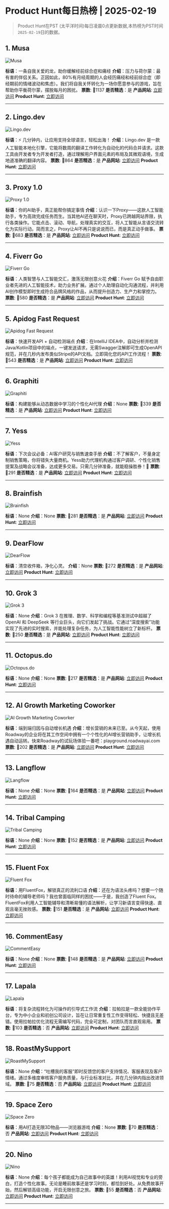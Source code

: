 # Product Hunt每日热榜 | 2025-02-19

> Product Hunt在PST (太平洋时间)每日凌晨0点更新数据,本热榜为PST时间`2025-02-19`日的数据。

## 1. Musa
![Musa](https://ph-files.imgix.net/cb9250cd-dc2f-4e23-9a6f-63bcb6812320.webp?auto=format&fit=crop&frame=1&h=512&w=1024)

**标语**：一条自我关爱的龙，助你缓解经前综合症和痛经
**介绍**：压力与荷尔蒙：最有害的伴侣关系。正因如此，80%有月经周期的人会经历痛经和经前综合症（即经期前的情绪波动和焦虑）。我们将自我关怀转化为一场你愿意参与的游戏，旨在帮助你平衡荷尔蒙，摆脱每月的困扰。
**票数**: 🔺1137
**是否精选**：是
**产品网站**:  <a href='https://www.producthunt.com/r/MUPPBZRRQMGTKI?utm_source=www.chuhaix.com' target='_blank' rel='nofollow'>立即访问</a>
**Product Hunt**:  <a href='https://www.producthunt.com/posts/musa-3?utm_source=www.chuhaix.com' target='_blank' rel='nofollow'>立即访问</a>

---

## 2. Lingo.dev
![Lingo.dev](https://ph-files.imgix.net/d63694cf-b6c7-429a-8aee-0548dd28c069.png?auto=format&fit=crop&frame=1&h=512&w=1024)

**标语**：⚡️ 几分钟内，让应用支持全球语言，轻松出海！
**介绍**：Lingo.dev 是一款人工智能本地化引擎，它能将数周的翻译工作转化为自动化的代码合并请求。这款工具由开发者专为开发者打造，通过理解用户界面元素的布局及其微观语境，生成地道准确的翻译内容。
**票数**: 🔺864
**是否精选**：是
**产品网站**:  <a href='https://www.producthunt.com/r/4B6KMBG3I657PJ?utm_source=www.chuhaix.com' target='_blank' rel='nofollow'>立即访问</a>
**Product Hunt**:  <a href='https://www.producthunt.com/posts/lingodotdev?utm_source=www.chuhaix.com' target='_blank' rel='nofollow'>立即访问</a>

---

## 3. Proxy 1.0
![Proxy 1.0](https://ph-files.imgix.net/6f539272-f433-4791-8edd-b9def7f31fc5.png?auto=format&fit=crop&frame=1&h=512&w=1024)

**标语**：你的AI助手，真正能帮你搞定事情
**介绍**：认识一下Proxy——这款人工智能助手，专为高效完成任务而生。当其他AI还在聊天时，Proxy已跨越网站界限，执行各类操作。它能点击、滚动、导航，处理真实的交互，将人工智能从言语交流转化为实际行动。简而言之，Proxy让AI不再只是说说而已，而是真正动手做事。
**票数**: 🔺683
**是否精选**：是
**产品网站**:  <a href='https://www.producthunt.com/r/JVJC65KNNNY5GH?utm_source=www.chuhaix.com' target='_blank' rel='nofollow'>立即访问</a>
**Product Hunt**:  <a href='https://www.producthunt.com/posts/proxy-1-0?utm_source=www.chuhaix.com' target='_blank' rel='nofollow'>立即访问</a>

---

## 4. Fiverr Go
![Fiverr Go](https://ph-files.imgix.net/29d8a746-2a73-45c4-bbf5-b91ccbed9b0a.png?auto=format&fit=crop&frame=1&h=512&w=1024)

**标语**：人类智慧与人工智能交汇，激荡无限创意火花
**介绍**：Fiverr Go 赋予自由职业者先进的人工智能技术，助力业务扩展。通过个人助理自动化沟通流程，并利用AI创作模型即时生成符合品牌风格的作品，从而提升创造力、生产力和掌控力。
**票数**: 🔺580
**是否精选**：是
**产品网站**:  <a href='https://www.producthunt.com/r/JGMEE462NUDSG6?utm_source=www.chuhaix.com' target='_blank' rel='nofollow'>立即访问</a>
**Product Hunt**:  <a href='https://www.producthunt.com/posts/fiverr-go?utm_source=www.chuhaix.com' target='_blank' rel='nofollow'>立即访问</a>

---

## 5. Apidog Fast Request
![Apidog Fast Request](https://ph-files.imgix.net/8dffe725-4e6f-442c-8c8d-e54edad3270f.png?auto=format&fit=crop&frame=1&h=512&w=1024)

**标语**：快速开发API + 自动检测端点
**介绍**：在IntelliJ IDEA中，自动分析并检测Java/Kotlin项目中的端点，一键发送请求，无需Swagger注解即可生成OpenAPI规范，并在几秒内发布类似Stripe的API文档。立即简化您的API工作流程！
**票数**: 🔺543
**是否精选**：是
**产品网站**:  <a href='https://www.producthunt.com/r/FBXZWACKAHT46R?utm_source=www.chuhaix.com' target='_blank' rel='nofollow'>立即访问</a>
**Product Hunt**:  <a href='https://www.producthunt.com/posts/apidog-fast-request?utm_source=www.chuhaix.com' target='_blank' rel='nofollow'>立即访问</a>

---

## 6. Graphiti
![Graphiti](https://ph-files.imgix.net/db1e3b42-3fa4-4f4b-82f8-a477a81f9459.png?auto=format&fit=crop&frame=1&h=512&w=1024)

**标语**：构建能够从动态数据中学习的个性化AI代理
**介绍**：None
**票数**: 🔺339
**是否精选**：是
**产品网站**:  <a href='https://www.producthunt.com/r/T2NVJSZZLAP7AF?utm_source=www.chuhaix.com' target='_blank' rel='nofollow'>立即访问</a>
**Product Hunt**:  <a href='https://www.producthunt.com/posts/graphiti?utm_source=www.chuhaix.com' target='_blank' rel='nofollow'>立即访问</a>

---

## 7. Yess
![Yess](https://ph-files.imgix.net/91565590-850c-4e9b-9fd6-fbfc54f73a05.png?auto=format&fit=crop&frame=1&h=512&w=1024)

**标语**：下次会议必备：AI客户研究与销售速查手册
**介绍**：不了解客户，不量身定制销售策略，你将错失大量商机。Yess助力代理机构通过客户调研、个性化销售提案及战略会议准备，达成更多交易。只需几分钟准备，就能稳操胜券！💸
**票数**: 🔺291
**是否精选**：是
**产品网站**:  <a href='https://www.producthunt.com/r/WDF3GZLQSEUJ5N?utm_source=www.chuhaix.com' target='_blank' rel='nofollow'>立即访问</a>
**Product Hunt**:  <a href='https://www.producthunt.com/posts/yess-2?utm_source=www.chuhaix.com' target='_blank' rel='nofollow'>立即访问</a>

---

## 8. Brainfish
![Brainfish](https://ph-files.imgix.net/e52fbb99-f84b-438b-a603-75a14f9b8a9d.png?auto=format&fit=crop&frame=1&h=512&w=1024)

**标语**：None
**介绍**：None
**票数**: 🔺281
**是否精选**：是
**产品网站**:  <a href='https://www.producthunt.com/r/L6LRL34IUPLZA4?utm_source=www.chuhaix.com' target='_blank' rel='nofollow'>立即访问</a>
**Product Hunt**:  <a href='https://www.producthunt.com/posts/brainfish-1?utm_source=www.chuhaix.com' target='_blank' rel='nofollow'>立即访问</a>

---

## 9. DearFlow
![DearFlow](https://ph-files.imgix.net/b3bdf227-6106-40f5-a22e-04680e8fca9e.png?auto=format&fit=crop&frame=1&h=512&w=1024)

**标语**：清空收件箱，净化心灵。
**介绍**：None
**票数**: 🔺272
**是否精选**：是
**产品网站**:  <a href='https://www.producthunt.com/r/PIK4SPE2CHYJKG?utm_source=www.chuhaix.com' target='_blank' rel='nofollow'>立即访问</a>
**Product Hunt**:  <a href='https://www.producthunt.com/posts/dearflow-2?utm_source=www.chuhaix.com' target='_blank' rel='nofollow'>立即访问</a>

---

## 10. Grok 3
![Grok 3](https://ph-files.imgix.net/5301401f-5961-435a-bc9f-ec056985e55a.png?auto=format&fit=crop&frame=1&h=512&w=1024)

**标语**：None
**介绍**：Grok 3 在推理、数学、科学和编程等基准测试中超越了 OpenAI 和 DeepSeek 等行业巨头，向它们发起了挑战。它通过“深度搜索”功能实现了先进的实时搜索，并能处理复杂任务，为人工智能性能树立了新标杆。
**票数**: 🔺250
**是否精选**：是
**产品网站**:  <a href='https://www.producthunt.com/r/TMO5LCDHLOFSQS?utm_source=www.chuhaix.com' target='_blank' rel='nofollow'>立即访问</a>
**Product Hunt**:  <a href='https://www.producthunt.com/posts/grok-3-3?utm_source=www.chuhaix.com' target='_blank' rel='nofollow'>立即访问</a>

---

## 11. Octopus.do
![Octopus.do](https://ph-files.imgix.net/c5ff3d11-2c69-4111-8ea5-4fab4e7e5320.png?auto=format&fit=crop&frame=1&h=512&w=1024)

**标语**：None
**介绍**：None
**票数**: 🔺217
**是否精选**：是
**产品网站**:  <a href='https://www.producthunt.com/r/QHW5DGIRBLGOID?utm_source=www.chuhaix.com' target='_blank' rel='nofollow'>立即访问</a>
**Product Hunt**:  <a href='https://www.producthunt.com/posts/octopus-do-a22fe82e-9a47-47bf-a03f-df7ae0a57905?utm_source=www.chuhaix.com' target='_blank' rel='nofollow'>立即访问</a>

---

## 12. AI Growth Marketing Coworker
![AI Growth Marketing Coworker](https://ph-files.imgix.net/bd7969d7-be55-4164-9453-a510777cf41b.png?auto=format&fit=crop&frame=1&h=512&w=1024)

**标语**：端到端归因与自动增长机遇
**介绍**：增长营销的未来已至。从今天起，使用Roadway的企业将在其工作空间中拥有一个个性化的AI增长营销助手，让增长机遇自动运转。快来Roadway的试玩场体验一番吧：playground.roadwayai.com
**票数**: 🔺202
**是否精选**：是
**产品网站**:  <a href='https://www.producthunt.com/r/FJRE44WVXQWQMS?utm_source=www.chuhaix.com' target='_blank' rel='nofollow'>立即访问</a>
**Product Hunt**:  <a href='https://www.producthunt.com/posts/ai-growth-marketing-coworker?utm_source=www.chuhaix.com' target='_blank' rel='nofollow'>立即访问</a>

---

## 13. Langflow
![Langflow](https://ph-files.imgix.net/c7a12a79-a72c-4bf6-b34f-90752a4db615.jpeg?auto=format&fit=crop&frame=1&h=512&w=1024)

**标语**：None
**介绍**：None
**票数**: 🔺164
**是否精选**：是
**产品网站**:  <a href='https://www.producthunt.com/r/AC4ZQJD5HL6SBL?utm_source=www.chuhaix.com' target='_blank' rel='nofollow'>立即访问</a>
**Product Hunt**:  <a href='https://www.producthunt.com/posts/langflow-2?utm_source=www.chuhaix.com' target='_blank' rel='nofollow'>立即访问</a>

---

## 14. Tribal Camping
![Tribal Camping](https://ph-files.imgix.net/8bdd9bb0-f5ee-4aab-a555-434d3c6a49cd.png?auto=format&fit=crop&frame=1&h=512&w=1024)

**标语**：None
**介绍**：None
**票数**: 🔺152
**是否精选**：是
**产品网站**:  <a href='https://www.producthunt.com/r/7UIB7PJWXFTK2M?utm_source=www.chuhaix.com' target='_blank' rel='nofollow'>立即访问</a>
**Product Hunt**:  <a href='https://www.producthunt.com/posts/tribal-camping?utm_source=www.chuhaix.com' target='_blank' rel='nofollow'>立即访问</a>

---

## 15. Fluent Fox
![Fluent Fox](https://ph-files.imgix.net/4e51bd55-2434-45a7-904b-eb57b68f3d57.png?auto=format&fit=crop&frame=1&h=512&w=1024)

**标语**：用FluentFox，解锁真正的流利口语
**介绍**：还在为语法头疼吗？想要一个随时待命的辅导老师吗？我也曾面临同样的困扰——于是，我创造了Fluent Fox。FluentFox利用人工智能辅导和清晰易懂的语法解析，让学习新语言变得快速、直观且毫无挫败感。
**票数**: 🔺151
**是否精选**：是
**产品网站**:  <a href='https://www.producthunt.com/r/X3ESYZE4L6UAYB?utm_source=www.chuhaix.com' target='_blank' rel='nofollow'>立即访问</a>
**Product Hunt**:  <a href='https://www.producthunt.com/posts/fluent-fox?utm_source=www.chuhaix.com' target='_blank' rel='nofollow'>立即访问</a>

---

## 16. CommentEasy
![CommentEasy](https://ph-files.imgix.net/ffdf7114-c50b-45e1-9c3e-857562641e5c.jpeg?auto=format&fit=crop&frame=1&h=512&w=1024)

**标语**：None
**介绍**：None
**票数**: 🔺148
**是否精选**：是
**产品网站**:  <a href='https://www.producthunt.com/r/4F4Q6KF5RO2GUA?utm_source=www.chuhaix.com' target='_blank' rel='nofollow'>立即访问</a>
**Product Hunt**:  <a href='https://www.producthunt.com/posts/commenteasy?utm_source=www.chuhaix.com' target='_blank' rel='nofollow'>立即访问</a>

---

## 17. Lapala
![Lapala](https://ph-files.imgix.net/49dea2cd-50be-4bc8-b81e-90cde775975a.png?auto=format&fit=crop&frame=1&h=512&w=1024)

**标语**：将复杂流程转化为可操作的引导式工作流
**介绍**：拉帕拉是一款全能协作平台，专为中小企业和初创公司设计，旨在让日常重复性工作变得轻松、快捷且无差错。使用拉帕拉优化流程无需编写代码，完全可定制，对团队而言直观易用。
**票数**: 🔺103
**是否精选**：否
**产品网站**:  <a href='https://www.producthunt.com/r/NODSHSQ6QXF6OV?utm_source=www.chuhaix.com' target='_blank' rel='nofollow'>立即访问</a>
**Product Hunt**:  <a href='https://www.producthunt.com/posts/lapala-3?utm_source=www.chuhaix.com' target='_blank' rel='nofollow'>立即访问</a>

---

## 18. RoastMySupport
![RoastMySupport](https://ph-files.imgix.net/647c0f7a-9d37-4b24-9180-2a695efb1453.svg?auto=format&fit=crop&frame=1&h=512&w=1024)

**标语**：None
**介绍**：“吐槽我的客服”即时反馈您的客户支持情况、客服表现及客户情绪。通过多维度审核客户服务质量，与行业标准对比，并在几分钟内指出改进领域。
**票数**: 🔺75
**是否精选**：否
**产品网站**:  <a href='https://www.producthunt.com/r/5RWKVMLFPIEMZU?utm_source=www.chuhaix.com' target='_blank' rel='nofollow'>立即访问</a>
**Product Hunt**:  <a href='https://www.producthunt.com/posts/roastmysupport?utm_source=www.chuhaix.com' target='_blank' rel='nofollow'>立即访问</a>

---

## 19. Space Zero
![Space Zero](https://ph-files.imgix.net/6e4fe1ad-ca63-4b72-ba10-fadc7e75239c.png?auto=format&fit=crop&frame=1&h=512&w=1024)

**标语**：用AI打造无限3D物品——浏览器游戏
**介绍**：None
**票数**: 🔺70
**是否精选**：否
**产品网站**:  <a href='https://www.producthunt.com/r/R4GL4HJM23H3T2?utm_source=www.chuhaix.com' target='_blank' rel='nofollow'>立即访问</a>
**Product Hunt**:  <a href='https://www.producthunt.com/posts/space-zero?utm_source=www.chuhaix.com' target='_blank' rel='nofollow'>立即访问</a>

---

## 20. Nino
![Nino](https://ph-files.imgix.net/634aa11b-26ca-4917-9388-7ab960167a4a.png?auto=format&fit=crop&frame=1&h=512&w=1024)

**标语**：None
**介绍**：每个孩子都能成为自己故事中的英雄！利用AI视觉和专业的旁白，打造个性化故事。无论是睡前故事还是学习时刻，都恰到好处。从免费故事开始，然后解锁高级功能，开启无限创意之旅。
**票数**: 🔺55
**是否精选**：否
**产品网站**:  <a href='https://www.producthunt.com/r/VHLWXW4BZJ25NN?utm_source=www.chuhaix.com' target='_blank' rel='nofollow'>立即访问</a>
**Product Hunt**:  <a href='https://www.producthunt.com/posts/nino-3?utm_source=www.chuhaix.com' target='_blank' rel='nofollow'>立即访问</a>

---

